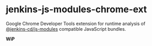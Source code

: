 # jenkins-js-modules-chrome-ext

Google Chrome Developer Tools extension for runtime analysis of [@jenkins-cd/js-modules](https://www.npmjs.com/package/@jenkins-cd/js-modules)
compatible JavaScript bundles.

__WiP__